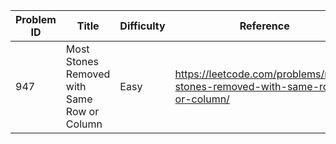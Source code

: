 | Problem ID | Title | Difficulty | Reference
| --- | --- | --- | ---
| 947 | Most Stones Removed with Same Row or Column | Easy | https://leetcode.com/problems/most-stones-removed-with-same-row-or-column/
